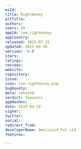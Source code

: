 ```yaml
---
wsId: 
title: Rightmoney
altTitle: 
authors: 
users: 10
appId: com.rightmoney
appCountry: 
released: 2022-07-15
updated: 2022-09-30
version: '6.0'
stars: 
ratings: 
reviews: 
website: 
repository: 
issue: 
icon: com.rightmoney.png
bugbounty: 
meta: removed
verdict: fewusers
appHashes: 
date: 2024-04-19
signer: 
twitter: 
social: 
redirect_from: 
developerName: Omnilucid Pvt Ltd
features: 

---
```


